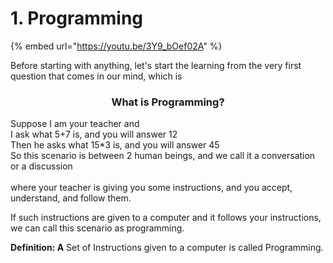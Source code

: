 # 1. Programming

{% embed url="https://youtu.be/3Y9_bOef02A" %}



Before starting with anything, let's start the learning from the very first question that comes in our mind, which is&#x20;

<h3 align="center">What is Programming?</h3>

Suppose I am your teacher and \
I ask what 5+7 is, and you will answer 12\
Then he asks what 15\*3 is,                                                                                              and you will answer 45\
So this scenario is between 2 human beings, and we call it a conversation or a discussion\
\
where your teacher is giving you some instructions, and you accept, understand, and follow them.&#x20;

If such instructions are given to a computer and it follows your instructions, we can call this scenario as programming.

**Definition: A** Set of Instructions given to a computer is called Programming.&#x20;

